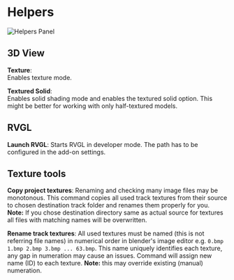 # Helpers

![Helpers Panel](./tools-panel/img/helpers.png)

## 3D View

**Texture**:  
Enables texture mode.

**Textured Solid**:  
Enables solid shading mode and enables the textured solid option. This might be better for working with only half-textured models.

## RVGL

**Launch RVGL**:
Starts RVGL in developer mode. The path has to be configured in the add-on settings.

## Texture tools

**Copy project textures**: 
Renaming and checking many image files may be monotonous. This command copies all used track textures from their source to chosen destination track folder and renames them properly for you. 
**Note:** If you chose destination directory same as actual source for textures all files with matching names will be overwritten. 

**Rename track textures**:
All used textures must be named (this is not referring file names) in numerical order in blender's image editor e.g. `0.bmp 1.bmp 2.bmp 3.bmp ... 63.bmp`. This name uniquely identifies each texture, any gap in numeration may cause an issues. Command will assign new name (ID) to each texture. 
**Note:** this may override existing (manual) numeration.

